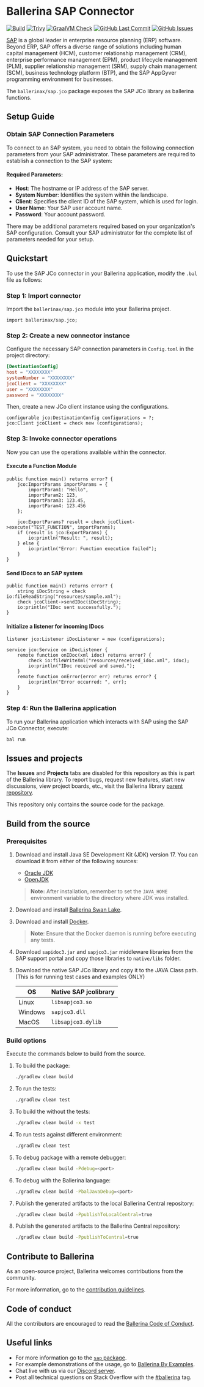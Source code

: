# Ballerina SAP Connector

[![Build](https://github.com/ballerina-platform/module-ballerinax-sap.jco/actions/workflows/ci.yml/badge.svg)](https://github.com/ballerina-platform/module-ballerinax-sap.jco/actions/workflows/ci.yml)
[![Trivy](https://github.com/ballerina-platform/module-ballerinax-sap.jco/actions/workflows/trivy-scan.yml/badge.svg)](https://github.com/ballerina-platform/module-ballerinax-sap.jco/actions/workflows/trivy-scan.yml)
[![GraalVM Check](https://github.com/ballerina-platform/module-ballerinax-sap.jco/actions/workflows/build-with-bal-test-graalvm.yml/badge.svg)](https://github.com/ballerina-platform/module-ballerinax-sap.jco/actions/workflows/build-with-bal-test-graalvm.yml)
[![GitHub Last Commit](https://img.shields.io/github/last-commit/ballerina-platform/module-ballerinax-sap.jco.svg)](https://github.com/ballerina-platform/module-ballerinax-sap.jco/commits/main)
[![GitHub Issues](https://img.shields.io/github/issues/ballerina-platform/ballerina-library/module/sap.svg?label=Open%20Issues)](https://github.com/ballerina-platform/ballerina-library/labels/module%2Fsap)

[SAP](https://www.sap.com/india/index.html) is a global leader in enterprise resource planning (ERP) software. Beyond
ERP, SAP offers a diverse range of solutions including human capital management (HCM), customer relationship
management (CRM), enterprise performance management (EPM), product lifecycle management (PLM), supplier relationship
management (SRM), supply chain management (SCM), business technology platform (BTP), and the SAP AppGyver programming
environment for businesses.

The `ballerinax/sap.jco` package exposes the SAP JCo library as ballerina functions.

## Setup Guide

### Obtain SAP Connection Parameters

To connect to an SAP system, you need to obtain the following connection parameters from your SAP administrator. These
parameters are required to establish a connection to the SAP system:

#### Required Parameters:

- **Host**: The hostname or IP address of the SAP server.
- **System Number**: Identifies the system within the landscape.
- **Client**: Specifies the client ID of the SAP system, which is used for login.
- **User Name**: Your SAP user account name.
- **Password**: Your account password.

There may be additional parameters required based on your organization's SAP configuration. Consult your SAP
administrator
for the complete list of parameters needed for your setup.

## Quickstart

To use the SAP JCo connector in your Ballerina application, modify the `.bal` file as follows:

### Step 1: Import connector

Import the `ballerinax/sap.jco` module into your Ballerina project.

```ballerina
import ballerinax/sap.jco;
```

### Step 2: Create a new connector instance

Configure the necessary SAP connection parameters in `Config.toml` in the project directory:

```toml
[DestinationConfig]
host = "XXXXXXXX"
systemNumber = "XXXXXXXX"
jcoClient = "XXXXXXXX"
user = "XXXXXXXX"
password = "XXXXXXXX"
```

Then, create a new JCo client instance using the configurations.

```ballerina
configurable jco:DestinationConfig configurations = ?;
jco:Client jcoClient = check new (configurations);
```

### Step 3: Invoke connector operations

Now you can use the operations available within the connector.

#### Execute a Function Module

```ballerina
public function main() returns error? {
    jco:ImportParams importParams = {
        importParam1: "Hello",
        importParam2: 123,
        importParam3: 123.45,
        importParam4: 123.456
    };

    jco:ExportParams? result = check jcoClient->execute("TEST_FUNCTION", importParams);
    if (result is jco:ExportParams) {
        io:println("Result: ", result);
    } else {
        io:println("Error: Function execution failed");
    }
}
```

#### Send IDocs to an SAP system

```ballerina
public function main() returns error? {
    string iDocString = check io:fileReadString("resources/sample.xml");
    check jcoClient->sendIDoc(iDocString);
    io:println("IDoc sent successfully.");
}
```

#### Initialize a listener for incoming IDocs

```ballerina
listener jco:Listener iDocListener = new (configurations);

service jco:Service on iDocListener {
    remote function onIDoc(xml idoc) returns error? {
        check io:fileWriteXml("resources/received_idoc.xml", idoc);
        io:println("IDoc received and saved.");
    }
    remote function onError(error err) returns error? {
        io:println("Error occurred: ", err);
    }
}
```

### Step 4: Run the Ballerina application

To run your Ballerina application which interacts with SAP using the SAP JCo Connector, execute:

```bash
bal run
```

## Issues and projects

The **Issues** and **Projects** tabs are disabled for this repository as this is part of the Ballerina library. To
report bugs, request new features, start new discussions, view project boards, etc., visit the Ballerina
library [parent repository](https://github.com/ballerina-platform/ballerina-library).

This repository only contains the source code for the package.

## Build from the source

### Prerequisites

1. Download and install Java SE Development Kit (JDK) version 17. You can download it from either of the following
   sources:
   
    * [Oracle JDK](https://www.oracle.com/java/technologies/downloads/)
    * [OpenJDK](https://adoptium.net/)

   > **Note:** After installation, remember to set the `JAVA_HOME` environment variable to the directory where JDK was
   installed.

2. Download and install [Ballerina Swan Lake](https://ballerina.io/).

3. Download and install [Docker](https://www.docker.com/get-started).

   > **Note**: Ensure that the Docker daemon is running before executing any tests.

4. Download `sapidoc3.jar` and `sapjco3.jar` middleware libraries from the SAP support portal and copy those libraries
   to `native/libs` folder.

5. Download the native SAP JCo library and copy it to the JAVA Class path. (This is for running test cases and examples
   ONLY)

   | OS      | Native SAP jcolibrary |
   |---------|-----------------------|
   | Linux   | `libsapjco3.so`       |
   | Windows | `sapjco3.dll`         |
   | MacOS   | `libsapjco3.dylib`    |

### Build options

Execute the commands below to build from the source.

1. To build the package:

   ```bash
   ./gradlew clean build
   ```

2. To run the tests:

   ```bash
   ./gradlew clean test
   ```

3. To build the without the tests:

   ```bash
   ./gradlew clean build -x test
   ```

4. To run tests against different environment:

   ```bash
   ./gradlew clean test 
   ```

5. To debug package with a remote debugger:

   ```bash
   ./gradlew clean build -Pdebug=<port>
   ```

6. To debug with the Ballerina language:

   ```bash
   ./gradlew clean build -PbalJavaDebug=<port>
   ```

7. Publish the generated artifacts to the local Ballerina Central repository:

    ```bash
    ./gradlew clean build -PpublishToLocalCentral=true
    ```

8. Publish the generated artifacts to the Ballerina Central repository:

   ```bash
   ./gradlew clean build -PpublishToCentral=true
   ```

## Contribute to Ballerina

As an open-source project, Ballerina welcomes contributions from the community.

For more information, go to
the [contribution guidelines](https://github.com/ballerina-platform/ballerina-lang/blob/master/CONTRIBUTING.md).

## Code of conduct

All the contributors are encouraged to read the [Ballerina Code of Conduct](https://ballerina.io/code-of-conduct).

## Useful links

* For more information go to the [`sap` package](https://lib.ballerina.io/ballerinax/sap/latest).
* For example demonstrations of the usage, go to [Ballerina By Examples](https://ballerina.io/learn/by-example/).
* Chat live with us via our [Discord server](https://discord.gg/ballerinalang).
* Post all technical questions on Stack Overflow with
  the [#ballerina](https://stackoverflow.com/questions/tagged/ballerina) tag.
